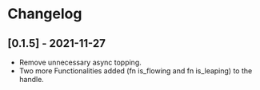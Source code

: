 # Changelog

## [0.1.5] - 2021-11-27
- Remove unnecessary async topping.
- Two more Functionalities added (fn is_flowing and fn is_leaping) to the handle. 
